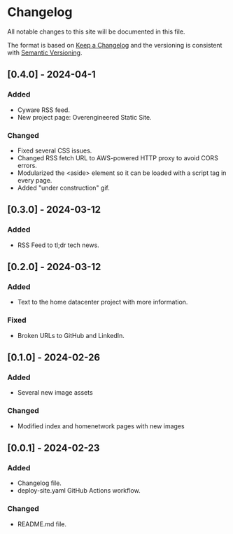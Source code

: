 # Changelog

All notable changes to this site will be documented in this file.

The format is based on [Keep a Changelog](https://keepachangelog.com/en/1.1.0/) and the versioning is consistent with [Semantic Versioning](https://semver.org/).

## [0.4.0] - 2024-04-1
### Added
- Cyware RSS feed.
- New project page: Overengineered Static Site.

### Changed
- Fixed several CSS issues.
- Changed RSS fetch URL to AWS-powered HTTP proxy to avoid CORS errors.
- Modularized the \<aside\> element so it can be loaded with a script tag in every page.
- Added "under construction" gif.

## [0.3.0] - 2024-03-12
### Added
- RSS Feed to tl;dr tech news.

## [0.2.0] - 2024-03-12
### Added
- Text to the home datacenter project with more information.

### Fixed
- Broken URLs to GitHub and LinkedIn.

## [0.1.0] - 2024-02-26
### Added
- Several new image assets

### Changed
- Modified index and homenetwork pages with new images

## [0.0.1] - 2024-02-23
### Added
 - Changelog file.
 - deploy-site.yaml GitHub Actions workflow.

### Changed
 - README.md file.
